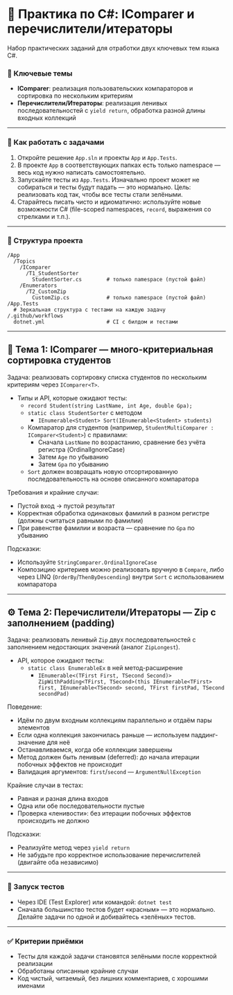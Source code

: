 # 🚀 Практика по C#: IComparer и перечислители/итераторы

Набор практических заданий для отработки двух ключевых тем языка C#.

### 🎯 Ключевые темы
- **IComparer**: реализация пользовательских компараторов и сортировка по нескольким критериям
- **Перечислители/Итераторы**: реализация ленивых последовательностей с `yield return`, обработка разной длины входных коллекций

---

### 📝 Как работать с задачами
1. Откройте решение `App.sln` и проекты `App` и `App.Tests`.
2. В проекте `App` в соответствующих папках есть только namespace — весь код нужно написать самостоятельно.
3. Запускайте тесты из `App.Tests`. Изначально проект может не собираться и тесты будут падать — это нормально. Цель: реализовать код так, чтобы все тесты стали зелёными.
4. Старайтесь писать чисто и идиоматично: используйте новые возможности C# (file-scoped namespaces, `record`, выражения со стрелками и т.п.).

---

### 📁 Структура проекта
```
/App
  /Topics
    /IComparer
      /T1_StudentSorter
        StudentSorter.cs        # только namespace (пустой файл)
    /Enumerators
      /T2_CustomZip
        CustomZip.cs            # только namespace (пустой файл)
/App.Tests
  # Зеркальная структура с тестами на каждую задачу
/.github/workflows
  dotnet.yml                    # CI с билдом и тестами
```

---

## 🧱 Тема 1: IComparer — много-критериальная сортировка студентов

Задача: реализовать сортировку списка студентов по нескольким критериям через `IComparer<T>`.

- Типы и API, которые ожидают тесты:
  - `record Student(string LastName, int Age, double Gpa);`
  - `static class StudentSorter` с методом
    - `IEnumerable<Student> Sort(IEnumerable<Student> students)`
  - Компаратор для студентов (например, `StudentMultiComparer : IComparer<Student>`) с правилами:
    - Сначала `LastName` по возрастанию, сравнение без учёта регистра (OrdinalIgnoreCase)
    - Затем `Age` по убыванию
    - Затем `Gpa` по убыванию
  - `Sort` должен возвращать новую отсортированную последовательность на основе описанного компаратора

Требования и крайние случаи:
- Пустой вход → пустой результат
- Корректная обработка одинаковых фамилий в разном регистре (должны считаться равными по фамилии)
- При равенстве фамилии и возраста — сравнение по `Gpa` по убыванию

Подсказки:
- Используйте `StringComparer.OrdinalIgnoreCase`
- Композицию критериев можно реализовать вручную в `Compare`, либо через LINQ (`OrderBy`/`ThenByDescending`) внутри `Sort` с использованием компаратора

---

## ⚙️ Тема 2: Перечислители/Итераторы — Zip с заполнением (padding)

Задача: реализовать ленивый `Zip` двух последовательностей с заполнением недостающих значений (аналог `ZipLongest`).

- API, которое ожидают тесты:
  - `static class EnumerableEx` в ней метод-расширение
    - `IEnumerable<(TFirst First, TSecond Second)> ZipWithPadding<TFirst, TSecond>(this IEnumerable<TFirst> first, IEnumerable<TSecond> second, TFirst firstPad, TSecond secondPad)`

Поведение:
- Идём по двум входным коллекциям параллельно и отдаём пары элементов
- Если одна коллекция закончилась раньше — используем паддинг-значение для неё
- Останавливаемся, когда обе коллекции завершены
- Метод должен быть ленивым (deferred): до начала итерации побочных эффектов не происходит
- Валидация аргументов: `first`/`second` — `ArgumentNullException`

Крайние случаи в тестах:
- Равная и разная длина входов
- Одна или обе последовательности пустые
- Проверка «ленивости»: без итерации побочных эффектов происходить не должно

Подсказки:
- Реализуйте метод через `yield return`
- Не забудьте про корректное использование перечислителей (двигайте оба независимо)

---

### 🧪 Запуск тестов
- Через IDE (Test Explorer) или командой: `dotnet test`
- Сначала большинство тестов будет «красным» — это нормально. Делайте задачи по одной и добивайтесь «зелёных» тестов.

---

### ✅ Критерии приёмки
- Тесты для каждой задачи становятся зелёными после корректной реализации
- Обработаны описанные крайние случаи
- Код чистый, читаемый, без лишних комментариев, с хорошими именами

